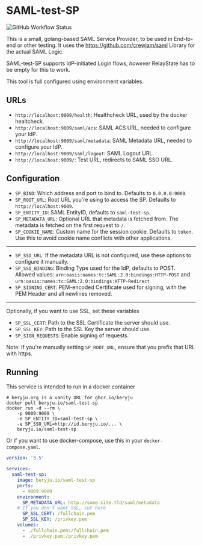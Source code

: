 # SAML-test-SP

![GitHub Workflow Status](https://img.shields.io/github/actions/workflow/status/beryju/saml-test-sp/ci-build.yml?branch=main&style=for-the-badge)

This is a small, golang-based SAML Service Provider, to be used in End-to-end or other testing. It uses the https://github.com/crewjam/saml Library for the actual SAML Logic.

SAML-test-SP supports IdP-initiated Login flows, *however* RelayState has to be empty for this to work.

This tool is full configured using environment variables.

## URLs

- `http://localhost:9009/health`: Healthcheck URL, used by the docker healtcheck.
- `http://localhost:9009/saml/acs`: SAML ACS URL, needed to configure your IdP.
- `http://localhost:9009/saml/metadata`: SAML Metadata URL, needed to configure your IdP.
- `http://localhost:9009/saml/logout`: SAML Logout URL.
- `http://localhost:9009/`: Test URL, redirects to SAML SSO URL.

## Configuration

- `SP_BIND`: Which address and port to bind to. Defaults to `0.0.0.0:9009`.
- `SP_ROOT_URL`: Root URL you're using to access the SP. Defaults to `http://localhost:9009`.
- `SP_ENTITY_ID`: SAML EntityID, defaults to `saml-test-sp`.
- `SP_METADATA_URL`: Optional URL that metadata is fetched from. The metadata is fetched on the first request to `/`.
- `SP_COOKIE_NAME`: Custom name for the session cookie. Defaults to `token`. Use this to avoid cookie name conflicts with other applications.
---
- `SP_SSO_URL`: If the metadata URL is not configured, use these options to configure it manually.
- `SP_SSO_BINDING`: Binding Type used for the IdP, defaults to POST. Allowed values: `urn:oasis:names:tc:SAML:2.0:bindings:HTTP-POST` and `urn:oasis:names:tc:SAML:2.0:bindings:HTTP-Redirect`
- `SP_SIGNING_CERT`: PEM-encoded Certificate used for signing, with the PEM Header and all newlines removed.
---
Optionally, if you want to use SSL, set these variables
- `SP_SSL_CERT`: Path to the SSL Certificate the server should use.
- `SP_SSL_KEY`: Path to the SSL Key the server should use.
- `SP_SIGN_REQUESTS`: Enable signing of requests.

Note: If you're manually setting `SP_ROOT_URL`, ensure that you prefix that URL with https.

## Running

This service is intended to run in a docker container

```
# beryju.org is a vanity URL for ghcr.io/beryju
docker pull beryju.io/saml-test-sp
docker run -d --rm \
    -p 9009:9009 \
    -e SP_ENTITY_ID=saml-test-sp \
    -e SP_SSO_URL=http://id.beryju.io/... \
    beryju.io/saml-test-sp
```

Or if you want to use docker-compose, use this in your `docker-compose.yaml`.

```yaml
version: '3.5'

services:
  saml-test-sp:
    image: beryju.io/saml-test-sp
    ports:
      - 9009:9009
    environment:
      SP_METADATA_URL: http://some.site.tld/saml/metadata
    # If you don't want SSL, cut here
      SP_SSL_CERT: /fullchain.pem
      SP_SSL_KEY: /privkey.pem
    volumes:
      - ./fullchain.pem:/fullchain.pem
      - ./privkey.pem:/privkey.pem
```
